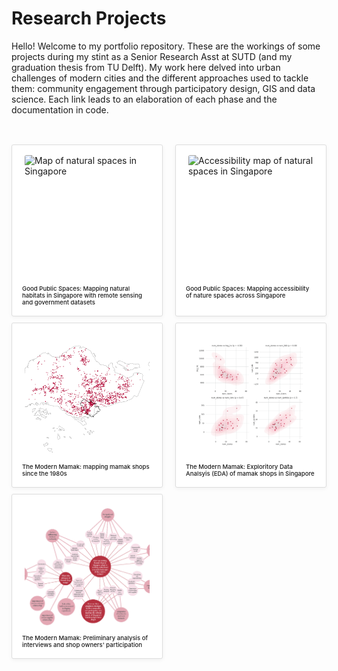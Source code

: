 # Research Projects

Hello! Welcome to my portfolio repository. These are the workings of some projects during my stint as a Senior Research Asst at SUTD (and my graduation thesis from TU Delft). My work here delved into urban challenges of modern cities and the different approaches used to tackle them: community engagement through participatory design, GIS and data science. Each link leads to an elaboration of each phase and the documentation in code. 

<br>

<div class="project-cards">

  <a href="https://urbanjeans.github.io/dfn-dashboard" target="_blank" class="card-link">
    <div class="card">
      <img src="assets/img/Habitats and Tree Canopy.png" alt="Map of natural spaces in Singapore" />
      <div class="card-text">
        Good Public Spaces: Mapping natural habitats in Singapore with remote sensing and government datasets
      </div>
    </div>
  </a>

  <a href="https://urbanjeans.github.io/dfn-dashboard" target="_blank" class="card-link">
    <div class="card">
      <img src="assets/img/Accessibility.png" alt="Accessibility map of natural spaces in Singapore" />
      <div class="card-text">
        Good Public Spaces: Mapping accessibility of nature spaces across Singapore
      </div>
    </div>
  </a>

  <a href="https://urbanjeans.github.io/dfn-dashboard" target="_blank" class="card-link">
    <div class="card">
      <img src="assets/img/1990s.png" alt="Map of provision shops in singapore in 1990 (part of a timelapse series of maps)" />
      <div class="card-text">
        The Modern Mamak: mapping mamak shops since the 1980s
      </div>
    </div>
  </a>

  <a href="https://urbanjeans.github.io/dfn-dashboard" target="_blank" class="card-link">
    <div class="card">
      <img src="assets/img/spearmanns.png" alt="Spearman's correlation between provision shops and supermarkets and HDBs" />
      <div class="card-text">
        The Modern Mamak: Exploritory Data Analsyis (EDA) of mamak shops in Singapore
      </div>
    </div>
  </a>

  <a href="https://urbanjeans.github.io/dfn-dashboard" target="_blank" class="card-link">
  <div class="card">
    <img src="assets/img/mindmap.png" alt="Concept map of common themes of shop owner participants and local communities" />
    <div class="card-text">
      The Modern Mamak: Preliminary analysis of interviews and shop owners' participation
    </div>
  </div>
</a>


<hr>


<style>
header img {
  width: 140px !important;
  height: auto !important;
}  

header a {
  font-weight: bold;
}  

a {
  color: #b20738;
  font-weight: 400;        
  text-decoration: none;
}

a:hover {
  color: #b20738;
  text-decoration: none;
  font-weight: 400;       
}
  

  
.project-cards {
  display: flex;
  flex-wrap: wrap;
  gap: 10px;
  margin-top: 1rem;
  justify-content: space-between;
  box-sizing: border-box;
}

.card {
  border: 0.7px solid #ddd;
  padding: 1rem;
  border-radius: 3px;
  background-color: #ffffff;
  transition: transform 0.2s;
  box-shadow: 0 2px 6px rgba(0,0,0,0.05);
  height: 100%;
  box-sizing: border-box;
}

.card:hover {
  transform: scale(1.02);
}

.card img {
  width: 200px;
  height: 200px;
  object-fit: cover;
  border-radius: 3px;
  display: block;
  margin: 0 auto;
}

.card-link {
  display: block;
  text-decoration: none;
  color: inherit;
  width: calc(50% - 10px); 
  box-sizing: border-box;
}

.card-text {
  margin-top: 0.5rem;
  font-weight: 500;
  font-size: 0.6rem;
}

@media (max-width: 768px) {
  .card-link {
    flex: 1 1 100%;
    max-width: 100%;
  }
}
</style>

